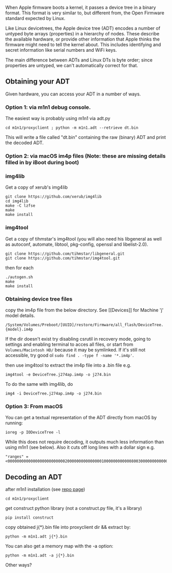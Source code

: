 When Apple firmware boots a kernel, it passes a device tree in a binary format. This format is very similar to, but different from, the Open Firmware standard expected by Linux.

Like Linux devicetrees, the Apple device tree (ADT) encodes a number of untyped byte arrays (properties) in a hierarchy of nodes. These describe the available hardware, or provide other information that Apple thinks the firmware might need to tell the kernel about. This includes identifying and secret information like serial numbers and WiFi keys.

The main difference between ADTs and Linux DTs is byte order; since properties are untyped, we can't automatically correct for that.

## Obtaining your ADT

Given hardware, you can access your ADT in a number of ways.

### Option 1: via m1n1 debug console. 
The easiest way is probably using m1n1 via adt.py

```
cd m1n1/proxyclient ; python -m m1n1.adt --retrieve dt.bin
```

This will write a file called "dt.bin" containing the raw (binary) ADT and print the decoded ADT.

### Option 2: via macOS im4p files (Note: these are missing details filled in by iBoot during boot)
### img4lib
Get a copy of xerub's img4lib

```
git clone https://github.com/xerub/img4lib
cd img4lib
make -C lzfse
make
make install
```

### img4tool
Get a copy of tihmstar's img4tool (you will also need his libgeneral as well as autoconf, automate, libtool, pkg-config, openssl and libelist-2.0).

```
git clone https://github.com/tihmstar/libgeneral.git
git clone https://github.com/tihmstar/img4tool.git
```
then for each 
```
./autogen.sh
make
make install
```
### Obtaining device tree files
copy the im4p file from the below directory. See [[Devices]] for Machine 'j' model details.

`/System/Volumes/Preboot/[UUID]/restore/Firmware/all_flash/DeviceTree.{model}.im4p`

If the dir doesn't exist try disabling csrutil in recovery mode, going to settings and enabling terminal to acces all files, or start from `Volumes/Macintosh HD/` because it may be symlinked. If it's still not accessible, try good ol `sudo find . -type f -name '*.im4p'`.

then use img4tool to extract the im4p file into a .bin file e.g.
```
img4tool -e DeviceTree.j274ap.im4p -o j274.bin
```
To do the same with img4lib, do
```
img4 -i DeviceTree.j274ap.im4p -o j274.bin
```

### Option 3: From macOS

You can get a textual representation of the ADT directly from macOS by running:
```
ioreg -p IODeviceTree -l
```
While this does not require decoding, it outputs much less information than using m1n1 (see below). Also it cuts off long lines with a dollar sign e.g.

```
"ranges" = <000000000000000000000000020000000000000001000000000000800300000000000080030000000000008001000000000000000500000000000000050000000000008001000000000000000400000000000000$
```


## Decoding an ADT

after m1n1 installation (see [repo page](https://github.com/AsahiLinux/m1n1))

`cd m1n1/proxyclient`

get construct python library (not a construct.py file, it's a library)

`pip install construct`

copy obtained j{*}.bin file into proxyclient dir && extract by:

`python -m m1n1.adt j{*}.bin`

You can also get a memory map with the -a option:

`python -m m1n1.adt -a j{*}.bin` 

Other ways?


